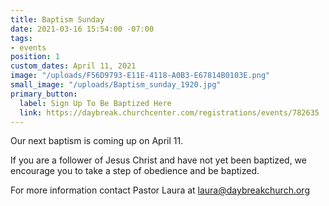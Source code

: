 ```yaml
---
title: Baptism Sunday
date: 2021-03-16 15:54:00 -07:00
tags:
- events
position: 1
custom_dates: April 11, 2021
image: "/uploads/F56D9793-E11E-4118-A0B3-E67814B0103E.png"
small_image: "/uploads/Baptism_sunday_1920.jpg"
primary_button:
  label: Sign Up To Be Baptized Here
  link: https://daybreak.churchcenter.com/registrations/events/782635
---
```


Our next baptism is coming up on April 11. 

If you are a follower of Jesus Christ and have not yet been baptized, we encourage you to take a step of obedience and be baptized. 

For more information contact Pastor Laura at laura@daybreakchurch.org